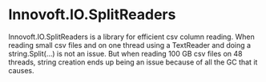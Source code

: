 # Innovoft.IO.SplitReaders
Innovoft.IO.SplitReaders is a library for efficient csv column reading. When reading small csv files and on one thread using a TextReader and doing a string.Split(...) is not an issue. But when reading 100 GB csv files on 48 threads, string creation ends up being an issue because of all the GC that it causes.
